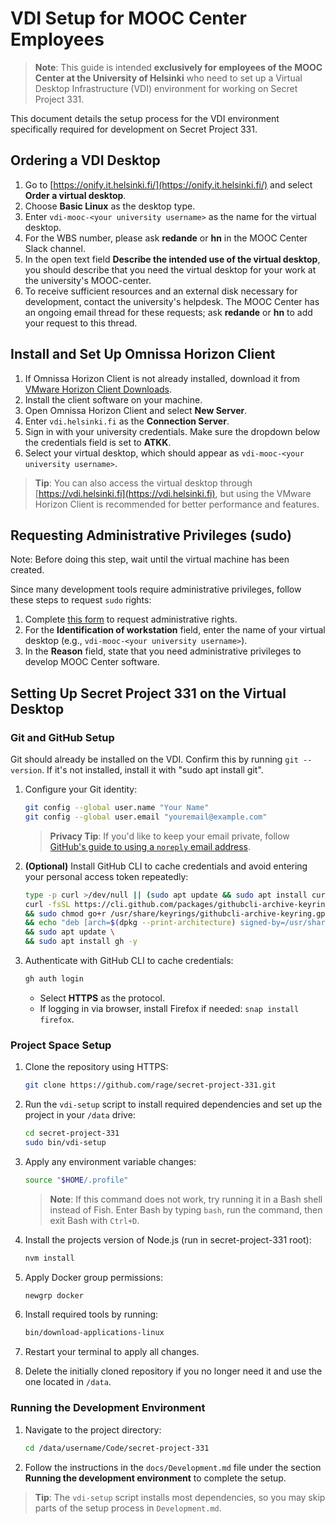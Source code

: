 # VDI Setup for MOOC Center Employees

> **Note**: This guide is intended **exclusively for employees of the MOOC Center at the University of Helsinki** who need to set up a Virtual Desktop Infrastructure (VDI) environment for working on Secret Project 331.

This document details the setup process for the VDI environment specifically required for development on Secret Project 331.

## Ordering a VDI Desktop

1. Go to [https://onify.it.helsinki.fi/](https://onify.it.helsinki.fi/) and select **Order a virtual desktop**.
2. Choose **Basic Linux** as the desktop type.
3. Enter `vdi-mooc-<your university username>` as the name for the virtual desktop.
4. For the WBS number, please ask **redande** or **hn** in the MOOC Center Slack channel.
5. In the open text field **Describe the intended use of the virtual desktop**, you should describe that you need the virtual desktop for your work at the university's MOOC-center.
6. To receive sufficient resources and an external disk necessary for development, contact the university's helpdesk. The MOOC Center has an ongoing email thread for these requests; ask **redande** or **hn** to add your request to this thread.

## Install and Set Up Omnissa Horizon Client

1. If Omnissa Horizon Client is not already installed, download it from [VMware Horizon Client Downloads](https://customerconnect.omnissa.com/downloads/info/slug/desktop_end_user_computing/omnissa_horizon_clients/8).
2. Install the client software on your machine.
3. Open Omnissa Horizon Client and select **New Server**.
4. Enter `vdi.helsinki.fi` as the **Connection Server**.
5. Sign in with your university credentials. Make sure the dropdown below the credentials field is set to **ATKK**.
6. Select your virtual desktop, which should appear as `vdi-mooc-<your university username>`.

> **Tip**: You can also access the virtual desktop through [https://vdi.helsinki.fi](https://vdi.helsinki.fi), but using the VMware Horizon Client is recommended for better performance and features.

## Requesting Administrative Privileges (sudo)

Note: Before doing this step, wait until the virtual machine has been created.

Since many development tools require administrative privileges, follow these steps to request `sudo` rights:

1. Complete [this form](https://elomake.helsinki.fi/lomakkeet/42471/lomake.html) to request administrative rights.
2. For the **Identification of workstation** field, enter the name of your virtual desktop (e.g., `vdi-mooc-<your university username>`).
3. In the **Reason** field, state that you need administrative privileges to develop MOOC Center software.

## Setting Up Secret Project 331 on the Virtual Desktop

### Git and GitHub Setup

Git should already be installed on the VDI. Confirm this by running `git --version`. If it's not installed, install it with "sudo apt install git".

1. Configure your Git identity:

   ```bash
   git config --global user.name "Your Name"
   git config --global user.email "youremail@example.com"
   ```

   > **Privacy Tip**: If you'd like to keep your email private, follow [GitHub's guide to using a `noreply` email address](https://docs.github.com/en/account-and-profile/setting-up-and-managing-your-personal-account-on-github/managing-email-preferences/setting-your-commit-email-address).

2. **(Optional)** Install GitHub CLI to cache credentials and avoid entering your personal access token repeatedly:

   ```bash
   type -p curl >/dev/null || (sudo apt update && sudo apt install curl -y)
   curl -fsSL https://cli.github.com/packages/githubcli-archive-keyring.gpg | sudo dd of=/usr/share/keyrings/githubcli-archive-keyring.gpg \
   && sudo chmod go+r /usr/share/keyrings/githubcli-archive-keyring.gpg \
   && echo "deb [arch=$(dpkg --print-architecture) signed-by=/usr/share/keyrings/githubcli-archive-keyring.gpg] https://cli.github.com/packages stable main" | sudo tee /etc/apt/sources.list.d/github-cli.list > /dev/null \
   && sudo apt update \
   && sudo apt install gh -y
   ```

3. Authenticate with GitHub CLI to cache credentials:

   ```bash
   gh auth login
   ```

   - Select **HTTPS** as the protocol.
   - If logging in via browser, install Firefox if needed: `snap install firefox`.

### Project Space Setup

1. Clone the repository using HTTPS:

   ```bash
   git clone https://github.com/rage/secret-project-331.git
   ```

2. Run the `vdi-setup` script to install required dependencies and set up the project in your `/data` drive:

   ```bash
   cd secret-project-331
   sudo bin/vdi-setup
   ```

3. Apply any environment variable changes:

   ```bash
   source "$HOME/.profile"
   ```

   > **Note**: If this command does not work, try running it in a Bash shell instead of Fish. Enter Bash by typing `bash`, run the command, then exit Bash with `Ctrl+D`.

4. Install the projects version of Node.js (run in secret-project-331 root):

   ```bash
   nvm install
   ```

5. Apply Docker group permissions:

   ```bash
   newgrp docker
   ```

6. Install required tools by running:

   ```bash
   bin/download-applications-linux
   ```

7. Restart your terminal to apply all changes.

8. Delete the initially cloned repository if you no longer need it and use the one located in `/data`.

### Running the Development Environment

1. Navigate to the project directory:

   ```bash
   cd /data/username/Code/secret-project-331
   ```

2. Follow the instructions in the `docs/Development.md` file under the section **Running the development environment** to complete the setup.

> **Tip**: The `vdi-setup` script installs most dependencies, so you may skip parts of the setup process in `Development.md`.
